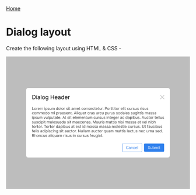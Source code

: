 [Home](../../README.md)

# Dialog layout

Create the following layout using HTML & CSS - 

![dialog layout image](../../public/images/dialog.png)

